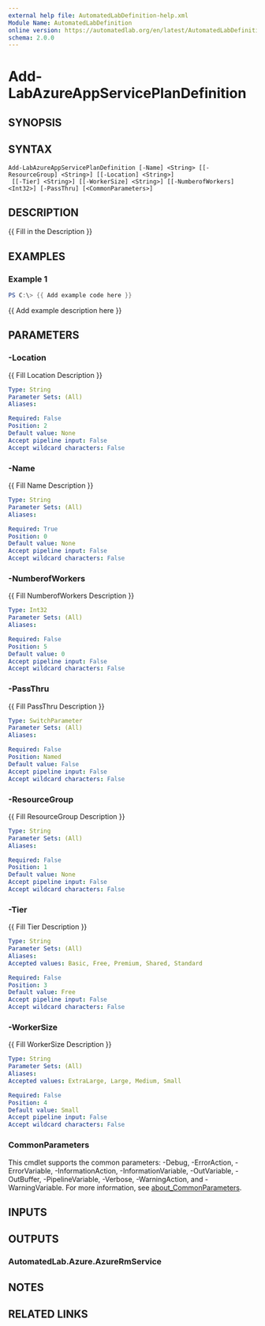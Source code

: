 ```yaml
---
external help file: AutomatedLabDefinition-help.xml
Module Name: AutomatedLabDefinition
online version: https://automatedlab.org/en/latest/AutomatedLabDefinition/en-us/Add-LabAzureAppServicePlanDefinition
schema: 2.0.0
---
```


# Add-LabAzureAppServicePlanDefinition

## SYNOPSIS

## SYNTAX

```
Add-LabAzureAppServicePlanDefinition [-Name] <String> [[-ResourceGroup] <String>] [[-Location] <String>]
 [[-Tier] <String>] [[-WorkerSize] <String>] [[-NumberofWorkers] <Int32>] [-PassThru] [<CommonParameters>]
```

## DESCRIPTION
{{ Fill in the Description }}

## EXAMPLES

### Example 1
```powershell
PS C:\> {{ Add example code here }}
```

{{ Add example description here }}

## PARAMETERS

### -Location
{{ Fill Location Description }}

```yaml
Type: String
Parameter Sets: (All)
Aliases:

Required: False
Position: 2
Default value: None
Accept pipeline input: False
Accept wildcard characters: False
```

### -Name
{{ Fill Name Description }}

```yaml
Type: String
Parameter Sets: (All)
Aliases:

Required: True
Position: 0
Default value: None
Accept pipeline input: False
Accept wildcard characters: False
```

### -NumberofWorkers
{{ Fill NumberofWorkers Description }}

```yaml
Type: Int32
Parameter Sets: (All)
Aliases:

Required: False
Position: 5
Default value: 0
Accept pipeline input: False
Accept wildcard characters: False
```

### -PassThru
{{ Fill PassThru Description }}

```yaml
Type: SwitchParameter
Parameter Sets: (All)
Aliases:

Required: False
Position: Named
Default value: False
Accept pipeline input: False
Accept wildcard characters: False
```

### -ResourceGroup
{{ Fill ResourceGroup Description }}

```yaml
Type: String
Parameter Sets: (All)
Aliases:

Required: False
Position: 1
Default value: None
Accept pipeline input: False
Accept wildcard characters: False
```

### -Tier
{{ Fill Tier Description }}

```yaml
Type: String
Parameter Sets: (All)
Aliases:
Accepted values: Basic, Free, Premium, Shared, Standard

Required: False
Position: 3
Default value: Free
Accept pipeline input: False
Accept wildcard characters: False
```

### -WorkerSize
{{ Fill WorkerSize Description }}

```yaml
Type: String
Parameter Sets: (All)
Aliases:
Accepted values: ExtraLarge, Large, Medium, Small

Required: False
Position: 4
Default value: Small
Accept pipeline input: False
Accept wildcard characters: False
```

### CommonParameters
This cmdlet supports the common parameters: -Debug, -ErrorAction, -ErrorVariable, -InformationAction, -InformationVariable, -OutVariable, -OutBuffer, -PipelineVariable, -Verbose, -WarningAction, and -WarningVariable. For more information, see [about_CommonParameters](http://go.microsoft.com/fwlink/?LinkID=113216).

## INPUTS

## OUTPUTS

### AutomatedLab.Azure.AzureRmService
## NOTES

## RELATED LINKS

